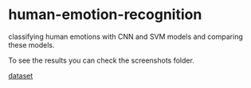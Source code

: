 # human-emotion-recognition
classifying human emotions with CNN and SVM models and comparing these models.


To see the results you can check the screenshots folder.

[dataset](https://www.kaggle.com/jonathanoheix/face-expression-recognition-dataset)
